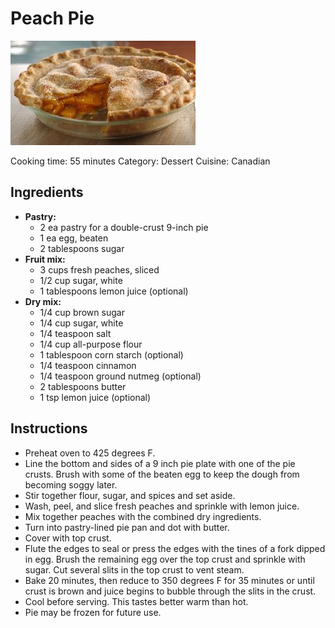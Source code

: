 # Peach Pie

![Peach Pie](img/PeachPie.jpg)

Cooking time: 55 minutes
Category: Dessert
Cuisine: Canadian

## Ingredients

- **Pastry:**
  - 2 ea pastry for a double-crust 9-inch pie
  - 1 ea egg, beaten
  - 2 tablespoons sugar
- **Fruit mix:**
  - 3 cups fresh peaches, sliced
  - 1/2 cup sugar, white
  - 1 tablespoons lemon juice (optional)
- **Dry mix:**
  - 1/4 cup brown sugar
  - 1/4 cup sugar, white
  - 1/4 teaspoon salt
  - 1/4 cup all-purpose flour
  - 1 tablespoon corn starch (optional)
  - 1/4 teaspoon cinnamon
  - 1/4 teaspoon ground nutmeg (optional)
  - 2 tablespoons butter
  - 1 tsp lemon juice (optional)

## Instructions

- Preheat oven to 425 degrees F.
- Line the bottom and sides of a 9 inch pie plate with one of the pie crusts. Brush with some of the beaten egg to keep the dough from becoming soggy later.
- Stir together flour, sugar, and spices and set aside.
- Wash, peel, and slice fresh peaches and sprinkle with lemon juice.
- Mix together peaches with the combined dry ingredients.
- Turn into pastry-lined pie pan and dot with butter.
- Cover with top crust.
- Flute the edges to seal or press the edges with the tines of a fork dipped in egg. Brush the remaining egg over the top crust and sprinkle with sugar. Cut several slits in the top crust to vent steam.
- Bake 20 minutes, then reduce to 350 degrees F for 35 minutes or until crust is brown and juice begins to bubble through the slits in the crust.
- Cool before serving. This tastes better warm than hot.
- Pie may be frozen for future use.


<!-- Notes 

20230806: Use 750ml fresh peaches + mango cubes. Sourdough pastry for the first time. No starch.
20220529: Use 750ml frozen peaches, sour cream pastry.
20200802: Reduce flour from 1/2c to 1/4c. Use less than 5 cups of frozen, drained peaches. Overflowed just a little bit.
20190310: Sour-cream pastry. Drain frozen peaches before mixing.
20180913: Martha's pastry. 20mn @ 425F, 35mn @ 350F. Enough mix for 4 tarts in silicone moulds.
20171008: Second pie. Make Martha's pastry with Crisco.
20170924: First pie. Use prepared Tenderflake crusts. Bake 15mn 425F, then 35mn 350F. Still a little under cooked, mostly on bottom crust. Used a total of 3/4C sugar, not quite sweet enough.

Source

[Original Page from www.allrecipes.com](https://www.allrecipes.com/recipe/239145/chef-johns-peach-pie/)

-->
